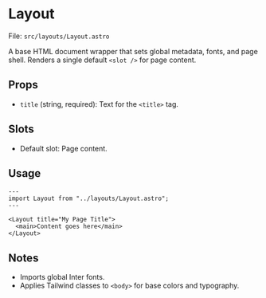# Layout

File: `src/layouts/Layout.astro`

A base HTML document wrapper that sets global metadata, fonts, and page shell. Renders a single default `<slot />` for page content.

## Props

- `title` (string, required): Text for the `<title>` tag.

## Slots

- Default slot: Page content.

## Usage

```astro
---
import Layout from "../layouts/Layout.astro";
---

<Layout title="My Page Title">
  <main>Content goes here</main>
</Layout>
```

## Notes

- Imports global Inter fonts.
- Applies Tailwind classes to `<body>` for base colors and typography.
